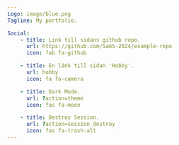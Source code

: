 ```yaml
---
Logo: image/blue.png
Tagline: My portfolio.

Social:
    - title: Link till sidans github repo.
      url: https://github.com/SamS-2024/example-repo
      icon: fab fa-github

    - title: En länk till sidan 'Hobby'.
      url: hobby
      icon: fa fa-camera

    - title: Dark Mode.
      url: ?action=theme
      icon: fas fa-moon

    - title: Destroy Session.
      url: ?action=session_destroy
      icon: fas fa-trash-alt
---
```

  